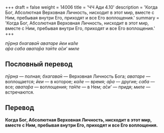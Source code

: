 +++
draft = false
weight = 14006
title = 'ЧЧ Ади 4.10'
description = 'Когда Бог, Абсолютная Верховная Личность, нисходит в этот мир, вместе с Ним, пребывая внутри Его, приходят и все Его воплощения.'
summary = 'Когда Бог, Абсолютная Верховная Личность, нисходит в этот мир, вместе с Ним, пребывая внутри Его, приходят и все Его воплощения.'
+++

_пӯрн̣а бхагава̄н аватаре йеи ка̄ле  
а̄ра саба авата̄ра та̄н̇те а̄си’ миле_

## Пословный перевод

_пӯрн̣а_ — полная; _бхагава̄н_ — Верховная Личность Бога; _аватаре_ — воплощается; _йеи_ — в которое; _ка̄ле_ — время; _а̄ра_ — другие; _саба_ — все; _авата̄ра_ — воплощения; _та̄н̇те_ — в Нем; _а̄си’_ — придя; _миле_ — встречаются.

## Перевод

**Когда Бог, Абсолютная Верховная Личность, нисходит в этот мир, вместе с Ним, пребывая внутри Его, приходят и все Его воплощения.**
